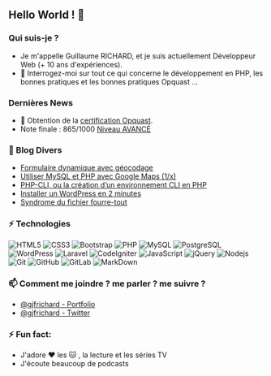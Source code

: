 ## Hello World ! 👋

### Qui suis-je ?
- Je m'appelle Guillaume RICHARD, et je suis actuellement Développeur Web (+ 10 ans d'expériences).
- 💬 Interrogez-moi sur tout ce qui concerne le développement en PHP, les bonnes pratiques et les bonnes pratiques Opquast ...

### Dernières News
- 🌱 Obtention de la [certification Opquast](https://www.opquast.com/).
- Note finale : 865/1000 [Niveau AVANCÉ](https://directory.opquast.com/fr/certificat/8AWHQT/)

### 📕 Blog Divers
<!-- BLOG-POST-LIST:START -->
- [Formulaire dynamique avec géocodage](https://jf-blog.fr/formulaire-dynamique-avec-geocodage/)
- [Utiliser MySQL et PHP avec Google Maps (1/x)](https://jf-blog.fr/utiliser-mysql-et-php-avec-google-maps-1/)
- [PHP-CLI, ou la création d’un environnement CLI en PHP](https://guillaume-richard.fr/php-cli-ou-la-creation-dun-environnement-cli-en-php/)
- [Installer un WordPress en 2 minutes](https://guillaume-richard.fr/installer-un-wordpress-en-2-minutes/)
- [Syndrome du fichier fourre-tout](https://jf-blog.fr/syndrome-du-fichier-fourre-tout/)
<!-- BLOG-POST-LIST:END -->

### ⚡ Technologies
![HTML5](https://img.shields.io/badge/-HTML5-E34F26?style=flat-square&logo=html5&logoColor=white)
![CSS3](https://img.shields.io/badge/-CSS3-1572B6?style=flat-square&logo=css3)
![Bootstrap](https://img.shields.io/badge/-Bootstrap-563D7C?style=flat-square&logo=bootstrap)
![PHP](https://img.shields.io/badge/-PHP-474A8A?style=flat-square&logo=php)
![MySQL](https://img.shields.io/badge/-MySQL-336791?style=flat-square&logo=mysql)
![PostgreSQL](https://img.shields.io/badge/-PostgreSQL-336791?style=flat-square&logo=postgresql)
![WordPress](https://img.shields.io/badge/-WordPress-21759b?style=flat-square&logo=WordPress)
![Laravel](https://img.shields.io/badge/-laravel-23FF2D?style=flat-square&logo=laravel)
![CodeIgniter](https://img.shields.io/badge/-CodeIgniter-orange?style=flat-square&logo=CodeIgniter)
![JavaScript](https://img.shields.io/badge/-JavaScript-323330?style=flat-square&logo=javascript)
![jQuery](https://img.shields.io/badge/-jquery-230769?style=flat-square&logo=jquery)
![Nodejs](https://img.shields.io/badge/-Nodejs-303030?style=flat-square&logo=Node.js)
![Git](https://img.shields.io/badge/-Git-3E2C00?style=flat-square&logo=git)
![GitHub](https://img.shields.io/badge/-GitHub-181717?style=flat-square&logo=github)
![GitLab](https://img.shields.io/badge/-GitLab-FCA121?style=flat-square&logo=gitlab)
![MarkDown](https://img.shields.io/badge/markdown-black?&style=flat-square&logo=markdown)

### 📫 Comment me joindre ? me parler ? me suivre ?
* [@gjfrichard - Portfolio](https://guillaume-richard.fr/)
* [@gjfrichard - Twitter](https://twitter.com/gjfrichard)

### ⚡ Fun fact:
* J'adore :heart: les :cat: , la lecture et les séries TV
* J'écoute beaucoup de podcasts

<!--
- 🔭 I’m currently working on ...
- 👯 I’m looking to collaborate on ...
- 🤔 I’m looking for help with ...
- 😄 Pronouns: ...
- ⚡ Fun fact: ...
-->
